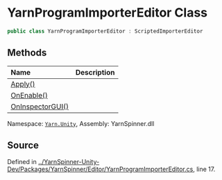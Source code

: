 # YarnProgramImporterEditor Class


```csharp
public class YarnProgramImporterEditor : ScriptedImporterEditor
```



## Methods
|Name|Description|
|:---|:---|
|[Apply()](/api/csharp/yarn.unity/yarnprogramimportereditor.apply.md)||
|[OnEnable()](/api/csharp/yarn.unity/yarnprogramimportereditor.onenable.md)||
|[OnInspectorGUI()](/api/csharp/yarn.unity/yarnprogramimportereditor.oninspectorgui.md)||
<div class="class-metadata">

Namespace: [`Yarn.Unity`](/api/csharp/yarn.unity/README.md), Assembly: YarnSpinner.dll
</div>

## Source
Defined in [../YarnSpinner-Unity-Dev/Packages/YarnSpinner/Editor/YarnProgramImporterEditor.cs](https://github.com/YarnSpinnerTool/YarnSpinner-Unity//blob/develop/Editor/YarnProgramImporterEditor.cs#L17), line 17.
